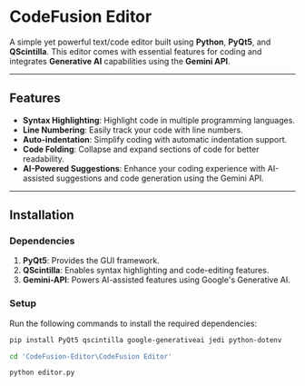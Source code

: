 # **CodeFusion Editor**

A simple yet powerful text/code editor built using **Python**, **PyQt5**, and **QScintilla**. This editor comes with essential features for coding and integrates **Generative AI** capabilities using the **Gemini API**.

---

## **Features**
- **Syntax Highlighting**: Highlight code in multiple programming languages.
- **Line Numbering**: Easily track your code with line numbers.
- **Auto-indentation**: Simplify coding with automatic indentation support.
- **Code Folding**: Collapse and expand sections of code for better readability.
- **AI-Powered Suggestions**: Enhance your coding experience with AI-assisted suggestions and code generation using the Gemini API.
---

## **Installation**

### **Dependencies**
1. **PyQt5**: Provides the GUI framework.
2. **QScintilla**: Enables syntax highlighting and code-editing features.
3. **Gemini-API**: Powers AI-assisted features using Google's Generative AI.

### **Setup**
Run the following commands to install the required dependencies:

```bash
pip install PyQt5 qscintilla google-generativeai jedi python-dotenv
```
```bash
cd 'CodeFusion-Editor\CodeFusion Editor'
```
```bash
python editor.py
```
